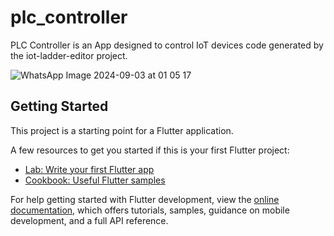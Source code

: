 # plc_controller

PLC Controller is an App designed to control IoT devices code generated by the iot-ladder-editor project.

![WhatsApp Image 2024-09-03 at 01 05 17](https://github.com/user-attachments/assets/e357a1cb-5b06-41d1-a088-7f3f95939491)

## Getting Started

This project is a starting point for a Flutter application.

A few resources to get you started if this is your first Flutter project:

- [Lab: Write your first Flutter app](https://docs.flutter.dev/get-started/codelab)
- [Cookbook: Useful Flutter samples](https://docs.flutter.dev/cookbook)

For help getting started with Flutter development, view the
[online documentation](https://docs.flutter.dev/), which offers tutorials,
samples, guidance on mobile development, and a full API reference.
